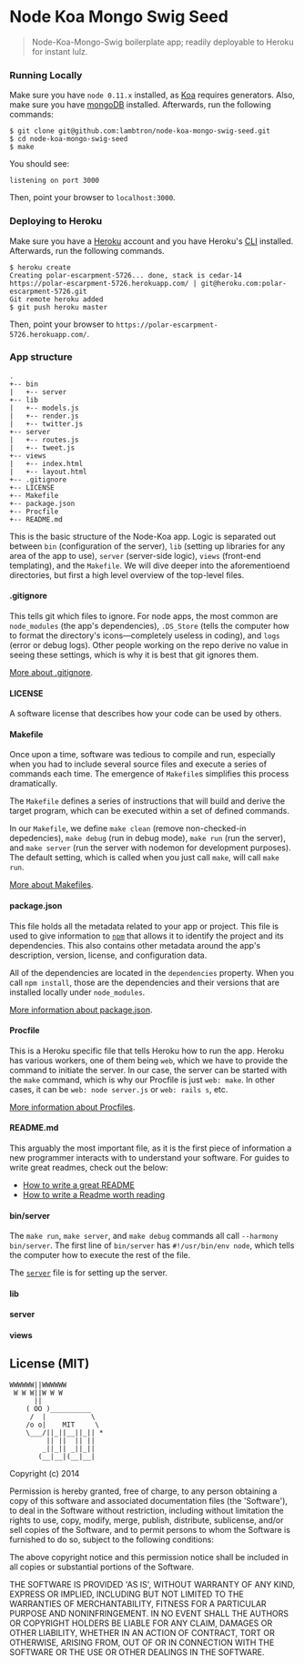 Node Koa Mongo Swig Seed
=============

> Node-Koa-Mongo-Swig boilerplate app; readily deployable to Heroku for instant lulz.

### Running Locally

Make sure you have `node 0.11.x` installed, as [Koa](http://koajs.com/) requires generators. Also, make sure you have [mongoDB](http://docs.mongodb.org/manual/installation/) installed. Afterwards, run the following commands:

```
$ git clone git@github.com:lambtron/node-koa-mongo-swig-seed.git
$ cd node-koa-mongo-swig-seed
$ make
```

You should see:

```
listening on port 3000
```

Then, point your browser to `localhost:3000`.

### Deploying to Heroku

Make sure you have a [Heroku](http://www.heroku.com) account and you have Heroku's [CLI](https://toolbelt.heroku.com/) installed. Afterwards, run the following commands.

```
$ heroku create
Creating polar-escarpment-5726... done, stack is cedar-14
https://polar-escarpment-5726.herokuapp.com/ | git@heroku.com:polar-escarpment-5726.git
Git remote heroku added
$ git push heroku master
```

Then, point your browser to `https://polar-escarpment-5726.herokuapp.com/`.

### App structure

```
.
+-- bin
|   +-- server
+-- lib
|   +-- models.js
|   +-- render.js
|   +-- twitter.js
+-- server
|   +-- routes.js
|   +-- tweet.js
+-- views
|   +-- index.html
|   +-- layout.html
+-- .gitignore
+-- LICENSE
+-- Makefile
+-- package.json
+-- Procfile
+-- README.md
```

This is the basic structure of the Node-Koa app. Logic is separated out between `bin` (configuration of the server), `lib` (setting up libraries for any area of the app to use), `server` (server-side logic), `views` (front-end templating), and the `Makefile`. We will dive deeper into the aforementioend directories, but first a high level overview of the top-level files.

#### .gitignore

This tells git which files to ignore. For node apps, the most common are `node_modules` (the app's dependencies), `.DS_Store` (tells the computer how to format the directory's icons—completely useless in coding), and `logs` (error or debug logs). Other people working on the repo derive no value in seeing these settings, which is why it is best that git ignores them.

[More about .gitignore](http://git-scm.com/docs/gitignore).

#### LICENSE

A software license that describes how your code can be used by others.

#### Makefile

Once upon a time, software was tedious to compile and run, especially when you had to include several source files and execute a series of commands each time. The emergence of `Makefile`s simplifies this process dramatically.

The `Makefile` defines a series of instructions that will build and derive the target program, which can be executed within a set of defined commands.

In our `Makefile`, we define `make clean` (remove non-checked-in depedencies), `make debug` (run in debug mode), `make run` (run the server), and `make server` (run the server with nodemon for development purposes). The default setting, which is called when you just call `make`, will call `make run`.

[More about Makefiles](http://en.wikipedia.org/wiki/Make_(software)).

#### package.json

This file holds all the metadata related to your app or project. This file is used to give information to [`npm`](http://www.npmjs.org) that allows it to identify the project and its dependencies. This also contains other metadata around the app's description, version, license, and configuration data.

All of the dependencies are located in the `dependencies` property. When you call `npm install`, those are the dependencies and their versions that are installed locally under `node_modules`.

[More information about package.json](https://docs.nodejitsu.com/articles/getting-started/npm/what-is-the-file-package-json).

#### Procfile

This is a Heroku specific file that tells Heroku how to run the app. Heroku has various workers, one of them being `web`, which we have to provide the command to initiate the server. In our case, the server can be started with the `make` command, which is why our Procfile is just `web: make`. In other cases, it can be `web: node server.js` or `web: rails s`, etc.

[More information about Procfiles](https://devcenter.heroku.com/articles/procfile).

#### README.md

This arguably the most important file, as it is the first piece of information a new programmer interacts with to understand your software. For guides to write great readmes, check out the below:
- [How to write a great README](http://robots.thoughtbot.com/how-to-write-a-great-readme)
- [How to write a Readme worth reading](https://orchestrate.io/blog/2014/07/16/how-to-write-a-readme-worth-reading/)

#### bin/server

The `make run`, `make server`, and `make debug` commands all call `--harmony bin/server`. The first line of `bin/server` has `#!/usr/bin/env node`, which tells the computer how to execute the rest of the file.

The [`server`](https://github.com/lambtron/node-koa-mongo-swig-seed/blob/master/bin/server) file is for setting up the server. 

#### lib

#### server

#### views



## License (MIT)

```
WWWWWW||WWWWWW
 W W W||W W W
      ||
    ( OO )__________
     /  |           \
    /o o|    MIT     \
    \___/||_||__||_|| *
         || ||  || ||
        _||_|| _||_||
       (__|__|(__|__|
```

Copyright (c) 2014

Permission is hereby granted, free of charge, to any person obtaining a copy of this software and associated documentation files (the 'Software'), to deal in the Software without restriction, including without limitation the rights to use, copy, modify, merge, publish, distribute, sublicense, and/or sell copies of the Software, and to permit persons to whom the Software is furnished to do so, subject to the following conditions:

The above copyright notice and this permission notice shall be included in all copies or substantial portions of the Software.

THE SOFTWARE IS PROVIDED 'AS IS', WITHOUT WARRANTY OF ANY KIND, EXPRESS OR IMPLIED, INCLUDING BUT NOT LIMITED TO THE WARRANTIES OF MERCHANTABILITY, FITNESS FOR A PARTICULAR PURPOSE AND NONINFRINGEMENT. IN NO EVENT SHALL THE AUTHORS OR COPYRIGHT HOLDERS BE LIABLE FOR ANY CLAIM, DAMAGES OR OTHER LIABILITY, WHETHER IN AN ACTION OF CONTRACT, TORT OR OTHERWISE, ARISING FROM, OUT OF OR IN CONNECTION WITH THE SOFTWARE OR THE USE OR OTHER DEALINGS IN THE SOFTWARE.
